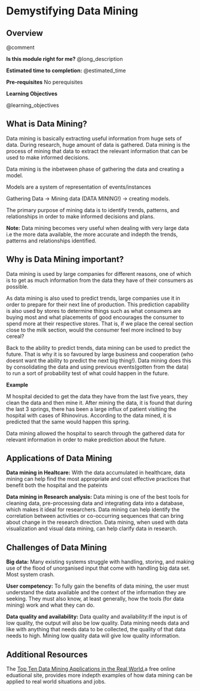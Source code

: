 <!--

author:   Agoro Oluwadamilare
email:    agoroo@chop.edu
version:  1.0.0
module_template_version: 3.0.0
language: en
narrator: UK English Female
title: Demystifying Data Mining
comment:  understand what data mining is and why it is important.
long_description: Everyday, huge amount of data is generated, collected and stored. Learn what data mining is and why it is important. 
estimated_time: 15 minutes
@learning_objectives  

After completion of this module, learners will be able to:

- Define data mining
- Explain why data mining is important
- Descibe cases in which data minig could be used
- List the limitations in data mining

@end

link:  https://chop-dbhi-arcus-education-website-assets.s3.amazonaws.com/css/styles.css

script: https://kit.fontawesome.com/83b2343bd4.js

-->

# Demystifying Data Mining

<div class = "overview">

## Overview
@comment

**Is this module right for me?** @long_description

**Estimated time to completion:** @estimated_time

**Pre-requisites**
No perequisites

**Learning Objectives**

@learning_objectives

</div>

## What is Data Mining?

Data mining is basically extracting useful information from huge sets of data. During research, huge amount of data is gathered. Data mining is the process of mining that data to extract the relevant information that can be used to make informed decisions. 

Data mining is the inbetween phase of gathering the data and creating a model.

Models are a system of representation of events/instances

Gathering Data -> Mining data (DATA MINING!) -> creating models.

The primary purpose of mining data is to identify trends, patterns, and relationships in order to make informed decisions and plans. 

**Note:** Data mining becomes very useful when dealing with very large data i.e the more data available, the more accurate and indepth the trends, patterns and relationships identified.

## Why is Data Mining important?

Data mining is used by large companies for different reasons, one of which is to get as much information from the data they have of their consumers as possible.

As data mining is also used to predict trends, large companies use it in order to prepare for their next line of production. This prediction capability is also used by stores to determine things such as what consumers are buying most and what placements of good encourages the consumer to spend more at their respective stores. That is, if we place the cereal section close to the milk section, would the consumer feel more inclined to buy cereal?

Back to the ability to predict trends, data mining can be used to predict the future. That is why it is so favoured by large business and cooperation (who doesnt want the ability to predict the next big thing!). Data mining does this by consolidating the data and using previous events(gotten from the data) to run a sort of probability test of what could happen in the future. 

<div class = "care">
<b style="color: rgb(var(--color-highlight));">Example</b><br>

M hospital decided to get the data they have from the last five years, they clean the data and then mine it. After mining the data, it is found that during the last 3 springs, there has been a large influx of patient visitiing the hospital with cases of Rhinovirus. According to the data mined, it is predicted that the same would happen this spring.

Data mining allowed the hospital to search through the gathered data for relevant information in order to make prediction about the future.

## Applications of Data Mining

**Data mining in Healtcare:** With the data accumulated in healthcare, data mining can help find the most appropriate and cost effective practices that benefit both the hospital and the pateints

**Data mining in Research analysis:** Data mining is one of the best tools for cleaning data, pre-processing data and integrating data into a database, which makes it ideal for researchers. Data mining can help identify the correlation between activities or co-occurring sequences that can bring about change in the research direction. Data mining, when used with data visualization and visual data mining, can help clarify data in research.

## Challenges of Data Mining

**Big data:** Many existing systems struggle with handling, storing, and making use of the flood of unorganised input that come with handling big data set. Most system crash.

**User competency:** To fully gain the benefits of data mining, the user must understand the data available and the context of the information they are seeking. They must also know, at least generally, how the tools (for data mining) work and what they can do. 

**Data quality and availability:** Data quality and availability:If the input is of low quality, the output will also be low quality. Data mining needs data and like with anything that needs data to be collected, the quality of that data needs to high. Mining low quality data will give low quality information.

## Additional Resources

The [Top Ten Data Mining Applications in the Real World](https://intellipaat.com/blog/top-data-mining-applications/),a free online eduational site,  provides more indepth examples of how data mining can be applied to real world situations and jobs.

